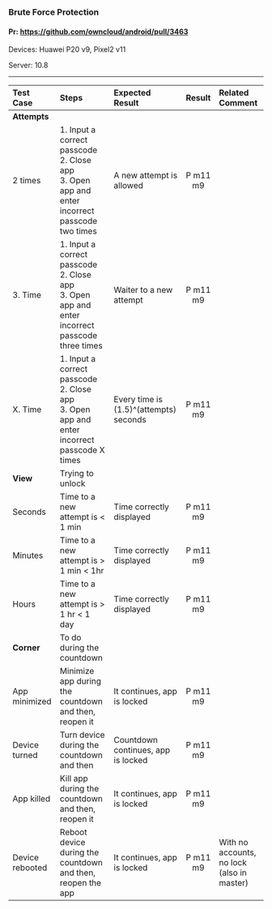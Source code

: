 ###  Brute Force Protection

#### Pr: https://github.com/owncloud/android/pull/3463

Devices: Huawei P20 v9, Pixel2 v11

Server: 10.8

---

 
| Test Case | Steps | Expected Result | Result | Related Comment |
| :-------- | :---- | :-------------- | :----: | :-------------- |
|**Attempts**|||||||
| 2 times | 1. Input a correct passcode<br>2. Close app<br>3. Open app and enter incorrect passcode two times  | A new attempt is allowed| P m11 m9|  |
| 3. Time | 1. Input a correct passcode<br>2. Close app<br>3. Open app and enter incorrect passcode three times  | Waiter to a new attempt | P m11 m9|  |
| X. Time | 1. Input a correct passcode<br>2. Close app<br>3. Open app and enter incorrect passcode X times  | Every time is (1.5)^(attempts) seconds| P m11 m9|  |
|**View**| Trying to unlock ||||||
| Seconds| Time to a new attempt is < 1 min | Time correctly displayed | P m11 m9|  |
| Minutes| Time to a new attempt is > 1 min < 1hr| Time correctly displayed | P m11 m9|  |
| Hours| Time to a new attempt is > 1 hr < 1 day| Time correctly displayed | P m11 m9|  |
|**Corner**| To do during the countdown||||||
| App minimized | Minimize app during the countdown and then, reopen it| It continues, app is locked | P m11 m9|  |
| Device turned | Turn device during the countdown and then | Countdown continues, app is locked | P m11 m9|  |
| App killed | Kill app during the countdown and then, reopen it| It continues, app is locked | P m11 m9|  |
| Device rebooted | Reboot device during the countdown and then, reopen the app| It continues, app is locked | P m11 m9| With no accounts, no lock (also in master) |
